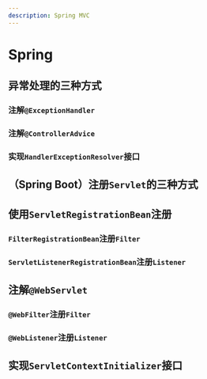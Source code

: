 ```yaml
---
description: Spring MVC
---
```


# Spring

## 异常处理的三种方式

### 注解`@ExceptionHandler`

### 注解`@ControllerAdvice`

### 实现`HandlerExceptionResolver`接口

## （Spring Boot）注册`Servlet`的三种方式

## 使用`ServletRegistrationBean`注册

### `FilterRegistrationBean`注册`Filter`

### `ServletListenerRegistrationBean`注册`Listener`

## 注解`@WebServlet`

### `@WebFilter`注册`Filter`

### `@WebListener`注册`Listener`

## 实现`ServletContextInitializer`接口

```text

```

